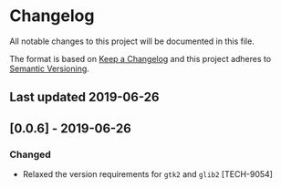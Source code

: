 # Changelog
All notable changes to this project will be documented in this file.

The format is based on [Keep a Changelog](http://keepachangelog.com/en/1.0.0/)
and this project adheres to [Semantic Versioning](http://semver.org/spec/v2.0.0.html).

## Last updated 2019-06-26

## [0.0.6] - 2019-06-26
### Changed
- Relaxed the version requirements for `gtk2` and `glib2` [TECH-9054]
